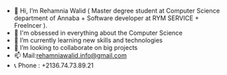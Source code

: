 - 👋 Hi, I’m Rehamnia Walid ( Master degree student at Computer Science department of Annaba + Software developer at RYM SERVICE + Freelncer ).
- 👀 I'm obsessed in everything about the Computer Science
- 🌱 I’m currently learning new skills and technologies 
- 💞️ I’m looking to collaborate on big projects
- 📫 Mail:rehamniawalid.info@gmail.com
- 📞 Phone : +2136.74.73.89.21 

<!---
rehamnia-max/rehamnia-max is a ✨ special ✨ repository because its `README.md` (this file) appears on your GitHub profile.
You can click the Preview link to take a look at your changes.
--->
